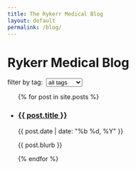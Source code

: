```yaml
---
title: The Rykerr Medical Blog
layout: default
permalink: /blog/
---
```


# Rykerr Medical Blog

<!-- Tag filter (kept safe for Markdown with markdown="0") -->
<div markdown="0">
  <label for="tag-select">filter by tag:&nbsp;</label>
  <select id="tag-select">
    <option value="">all tags</option>
    {% assign all_tags = site.tags | sort %}
    {% for tag in all_tags %}
      <option value="{{ tag[0] }}">{{ tag[0] }}</option>
    {% endfor %}
  </select>
</div>

<ul id="posts-list">
  {% for post in site.posts %}
    <li data-tags="{{ post.tags   join: ',' }}">
      <article>
        <h3><a href="{{ post.url | relative_url }}">{{ post.title }}</a></h3>
        <p class="post-meta">{{ post.date | date: "%b %d, %Y" }}
        </p>
        <p class="post-blurb">{{ post.blurb }}</p>
      </article>
    </li>
  {% endfor %}
</ul>

<script>
(function () {
  const select = document.getElementById('tag-select');
  const items = Array.from(document.querySelectorAll('#posts-list > li'));

  function apply() {
    const tag = (select.value || '').toLowerCase();
    items.forEach(li => {
      if (!tag) { li.style.display = ''; return; }
      const tags = (li.getAttribute('data-tags') || '')
        .toLowerCase()
        .split(',')
        .map(s => s.trim());
      li.style.display = tags.includes(tag) ? '' : 'none';
    });
  }

  if (select) select.addEventListener('change', apply);
})();
</script>

